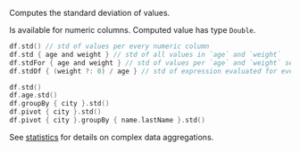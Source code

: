 [//]: # (title: std)

<!---IMPORT org.jetbrains.kotlinx.dataframe.samples.api.Analyze-->

Computes the standard deviation of values.

Is available for numeric columns. Computed value has type `Double`.

<!---FUN stdModes-->

```kotlin
df.std() // std of values per every numeric column
df.std { age and weight } // std of all values in `age` and `weight`
df.stdFor { age and weight } // std of values per `age` and `weight` separately, skips NA
df.stdOf { (weight ?: 0) / age } // std of expression evaluated for every row
```

<dataFrame src="org.jetbrains.kotlinx.dataframe.samples.api.Analyze.stdModes.html"/>
<!---END-->

<!---FUN stdAggregations-->

```kotlin
df.std()
df.age.std()
df.groupBy { city }.std()
df.pivot { city }.std()
df.pivot { city }.groupBy { name.lastName }.std()
```

<dataFrame src="org.jetbrains.kotlinx.dataframe.samples.api.Analyze.stdAggregations.html"/>
<!---END-->

See [statistics](summaryStatistics.md#groupby-statistics) for details on complex data aggregations.
